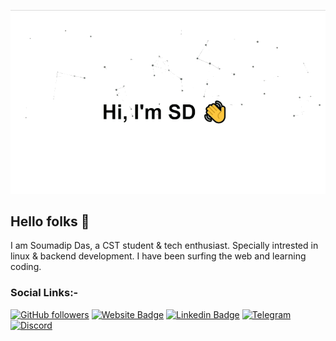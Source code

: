 <p align="center">
  <img src="assets/readme.gif" alt="Soymadip">
</p>

<!--
How to make this gif?
Easiest way:-

I made mine with https://bit.ly/GitPro07
Then i recorded my screen with OBS..
Now copy that file to android/iOS and convert to gif with any video tool. (I used inshot)
-->

## Hello folks 👋 

I am Soumadip Das, a CST student & tech enthusiast. Specially intrested in linux & backend development. I have been surfing the web and learning coding.

### Social Links:-
<div align="left">


[![GitHub followers](https://img.shields.io/github/followers/soymadip?label=Git-Followers&style=flat-square)](https://github.com/soymadip)
[![Website Badge](https://img.shields.io/badge/🌐-Soumadip-green)](https://soumadip.gitbook.io)
[![Linkedin Badge](https://img.shields.io/badge/-Soumadip-blue?style=flat-square&logo=Linkedin&logoColor=white&link=https://www.linkedin.com/in/soumadip-das-in/)](https://www.linkedin.com/in/soumadip-das-in/)
[![Telegram](https://img.shields.io/badge/Telegram-2CA5E0?style=flat-square&logo=telegram&logoColor=white)](https://telegram.me/soymadip)
[![Discord](https://img.shields.io/badge/Discord-7289DA?style=flat-square&logo=discord&logoColor=white)](https://https://discordapp.com/users/soymadip)

